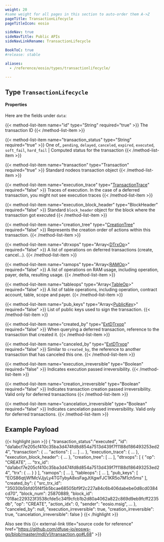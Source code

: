 ```yaml
---
weight: 20
#same weight for all pages in this section to auto-order them A->Z
pageTitle: TransactionLifecycle
pageTitleIcon: eosio

sideNav: true
sideNavTitle: Public APIs
sideNavLinkRename: TransactionLifecycle

BookToC: true
#release: stable

aliases:
  - /reference/eosio/types/transactionlifecycle/

---
```


## Type `TransactionLifecycle`

#### Properties

Here are the fields under `data`:

{{< method-list-item name="id" type="String" required="true" >}}
  The transaction ID
{{< /method-list-item >}}

{{< method-list-item name="transaction_status" type="String" required="true" >}}
  One of_ `pending`, `delayed`, `canceled`, `expired`, `executed`, `soft_fail`, `hard_fail` | Computed status for the transaction
{{< /method-list-item >}}

{{< method-list-item name="transaction" type="Transaction" required="true" >}}
  Standard nodeos transaction object
{{< /method-list-item >}}

{{< method-list-item name="execution_trace" type="[TransactionTrace](/eosio/public-apis/reference/types/transactiontrace)" required="false" >}}
  Traces of execution. In the case of a deferred transaction, you might not see execution traces
{{< /method-list-item >}}

{{< method-list-item name="execution_block_header" type="BlockHeader" required="false" >}}
  Standard `block_header` object for the block where the transaction got executed
{{< /method-list-item >}}

{{< method-list-item name="creation_tree" type="[CreationTree](/eosio/public-apis/reference/types/creationtree)" required="false" >}}
  Represents the creation order of actions within this transaction.
{{< /method-list-item >}}

{{< method-list-item name="dtrxops" type="Array&lt;[DTrxOp](/eosio/public-apis/reference/types/dtrxop)&gt;" required="false" >}}
  A list of operations on deferred transactions (create, cancel...).
{{< /method-list-item >}}

{{< method-list-item name="ramops" type="Array&lt;[RAMOp](/eosio/public-apis/reference/types/ramop)&gt;" required="false" >}}
  A list of operations on RAM usage, including operation, payer, delta, resulting usage.
{{< /method-list-item >}}

{{< method-list-item name="tableops" type="Array&lt;[TableOp](/eosio/public-apis/reference/types/tableop)&gt;" required="false" >}}
  A list of table operations, including operation, contract account, table, scope and payer.
{{< /method-list-item >}}

{{< method-list-item name="pub_keys" type="Array&lt;[PublicKey](/eosio/public-apis/reference/types/publickey)&gt;" required="false" >}}
  List of public keys used to sign the transaction.
{{< /method-list-item >}}

{{< method-list-item name="created_by" type="[ExtDTrxop](/eosio/public-apis/reference/types/extdtrxop)" required="false" >}}
  When querying a deferred transaction, reference to the transaction that created it.
{{< /method-list-item >}}

{{< method-list-item name="canceled_by" type="[ExtDTrxop](/eosio/public-apis/reference/types/extdtrxop)" required="false" >}}
  Similar to `created_by`, the reference to another transaction that has canceled this one.
{{< /method-list-item >}}

{{< method-list-item name="execution_irreversible" type="Boolean" required="false" >}}
  Indicates execution passed irreversibility.
{{< /method-list-item >}}

{{< method-list-item name="creation_irreversible" type="Boolean" required="false" >}}
  Indicates transaction creation passed irreversibility. Valid only for deferred transactions
{{< /method-list-item >}}

{{< method-list-item name="cancelation_irreversible" type="Boolean" required="false" >}}
  Indicates cancelation passed irreversibility. Valid only for deferred transactions.
{{< /method-list-item >}}

## Example Payload

{{< highlight json >}}
{
  "transaction_status":"executed",
  "id": "da1abcf7e205cf410c35ba3d474fd8d854a7513d439f7f1188d186493253ed24",
  "transaction": { ... "actions": [ ... ] ... },
  "execution_trace": { ... },
  "execution_block_header": { ... },
  "creation_tree": [
    ...
  ],
  "dtrxops": [
    {
      "op": "CREATE",
      ...
      "trx_id": "da1abcf7e205cf410c35ba3d474fd8d854a7513d439f7f1188d186493253ed24",
      "trx": { ... }
    }
  ],
  "ramops": [ ... ],
  "tableops": [ ... ],
  "pub_keys": [
    "EOS86qtjWfMcVJjyLy4TGTybyA8xsFagJtXgwFJC1KR5o7M1ch5ms"
  ],
  "created_by": {
    "src_trx_id": "35030b5bfd05f4f5b5bcae68505bf9f2c227a84c6b406dabebe0d8cd0384cd70",
    "block_num": 25870889,
    "block_id": "018ac229323f3538cfde5c34f9cfcb1b2d80a4062a822c869d9eb9fcff2235db",
    "op": "CREATE",
    "action_idx": 0,
    "sender": "eosio.msig",
    ...
  },
  "canceled_by": null,
  "execution_irreversible": true,
  "creation_irreversible": true,
  "cancelation_irreversible": false
}
{{< /highlight >}}

Also see this {{< external-link title="source code for reference" href="https://github.com/dfuse-io/eosws-go/blob/master/mdl/v1/transaction.go#L68" >}}
